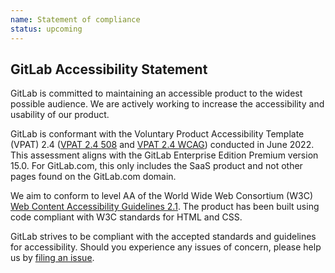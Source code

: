 ```yaml
---
name: Statement of compliance
status: upcoming
---
```


## GitLab Accessibility Statement

GitLab is committed to maintaining an accessible product to the widest possible
audience. We are actively working to increase the accessibility and usability of
our product.

GitLab is conformant with the Voluntary Product Accessibility Template (VPAT) 2.4 ([VPAT 2.4 508](/vpat/508) and [VPAT 2.4 WCAG](/vpat/wcag)) conducted in June 2022. This assessment aligns with the GitLab Enterprise Edition Premium version 15.0. For GitLab.com, this only includes the SaaS product and not other pages found on the GitLab.com domain.

We aim to conform to level AA of the World Wide Web Consortium (W3C)
[Web Content Accessibility Guidelines 2.1](https://www.w3.org/TR/WCAG21/). The
product has been built using code compliant with W3C standards for HTML and CSS.

GitLab strives to be compliant with the accepted standards and guidelines for
accessibility. Should you experience any issues of concern, please help us by
[filing an issue](https://gitlab.com/gitlab-org/gitlab/issues/new?issue).
